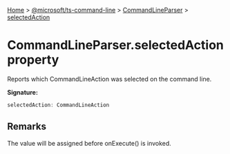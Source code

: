 [Home](./index) &gt; [@microsoft/ts-command-line](./ts-command-line.md) &gt; [CommandLineParser](./ts-command-line.commandlineparser.md) &gt; [selectedAction](./ts-command-line.commandlineparser.selectedaction.md)

# CommandLineParser.selectedAction property

Reports which CommandLineAction was selected on the command line.

**Signature:**
```javascript
selectedAction: CommandLineAction
```

## Remarks

The value will be assigned before onExecute() is invoked.
